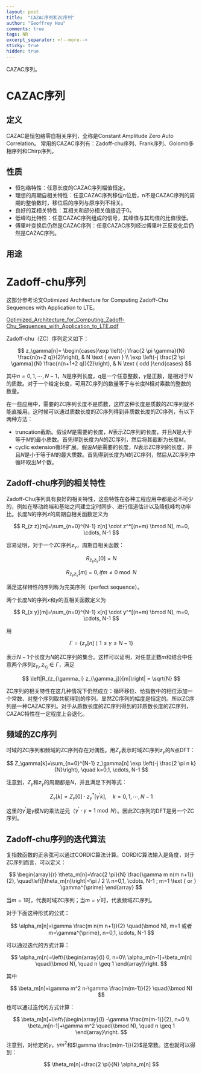 ```yaml
---
layout: post
title:  "CAZAC序列和ZC序列"
author: "Geoffrey Hou"
comments: true
tags: NR
excerpt_separator: <!--more-->
sticky: true
hidden: true
---
```


<head>
    <script src="https://cdn.mathjax.org/mathjax/latest/MathJax.js?config=TeX-AMS-MML_HTMLorMML" type="text/javascript"></script>
    <script type="text/x-mathjax-config">
        MathJax.Hub.Config({
            tex2jax: {
            skipTags: ['script', 'noscript', 'style', 'textarea', 'pre'],
            inlineMath: [['$','$']]
            }
        });
    </script>
</head>

CAZAC序列。<!--more-->

# CAZAC序列
## 定义
CAZAC是恒包络零自相关序列，全称是Constant Amplitude Zero Auto Correlation。
常用的CAZAC序列有：Zadoff-chu序列、Frank序列、Golomb多相序列和Chirp序列。

## 性质
- 恒包络特性：任意长度的CAZAC序列幅值恒定。
- 理想的周期自相关特性：任意CAZAC序列移位n位后，n不是CAZAC序列的周期的整倍数时，移位后的序列与原序列不相关。
- 良好的互相关特性：互相关和部分相关值接近于0。
- 低峰均比特性：任意CAZAC序列组成的信号，其峰值与其均值的比值很低。
- 傅里叶变换后仍然是CAZAC序列：任意CAZAC序列经过傅里叶正反变化后仍然是CAZAC序列。

## 用途

# Zadoff-chu序列
这部分参考论文Optimized Architecture for Computing Zadoff-Chu Sequences with Application to LTE。

[Optimized_Architecture_for_Computing_Zadoff-Chu_Sequences_with_Application_to_LTE.pdf](https://github.com/geoffreyhou/geoffreyhou.github.io/files/11185044/Optimized_Architecture_for_Computing_Zadoff-Chu_Sequences_with_Application_to_LTE.pdf)


Zadoff-chu（ZC）序列定义如下：

$$
z_\gamma[n]= \begin{cases}\exp \left(-j \frac{2 \pi \gamma}{N} \frac{n(n+2 q)}{2}\right), & N \text { even } \\ \exp \left(-j \frac{2 \pi \gamma}{N} \frac{n(n+1+2 q)}{2}\right), & N \text { odd }\end{cases}
$$

其中$n=0,1, \cdots, N-1$，$N$是序列长度，$q$是一个任意整数，$\gamma$是正数，是相对于$N$的质数。对于一个给定长度，可用ZC序列的数量等于与长度N相对素数的整数的数量。

在一些应用中，需要的ZC序列长度不是质数，这样这种长度是质数的ZC序列就不能直接用。这时候可以通过质数长度的ZC序列得到非质数长度的ZC序列，有以下两种方法：
- truncation截断。假设$M$是需要的长度，$N$表示ZC序列的长度，并且$N$是大于等于$M$的最小质数。首先得到长度为$N$的ZC序列，然后将其截断为长度$M$。
- cyclic extension循环扩展。假设$M$是需要的长度，$N$表示ZC序列的长度，并且$N$是小于等于$M$的最大质数。首先得到长度为$N$的ZC序列，然后从ZC序列中循环取出$M$个数。

## Zadoff-chu序列的相关特性
Zadoff-Chu序列具有良好的相关特性，这些特性在各种工程应用中都是必不可少的，例如在移动终端和基站之间建立定时同步、进行信道估计以及降低峰均功率比。长度$N$的序列$z$的周期自相关函数定义为

$$
R_{z z}[m]=\sum_{n=0}^{N-1} z[n] \cdot z^*[(n+m) \bmod N], m=0, \cdots, N-1
$$

容易证明，对于一个ZC序列$z_\gamma$，周期自相关函数：

$$
R_{z_\gamma z_\gamma}[0]=N
$$

$$
R_{z_\gamma z_\gamma}[m]=0, if m \neq 0 \bmod N
$$

满足这样特性的序列称为完美序列（perfect sequence）。

两个长度$N$的序列$x$和$y$的互相关函数定义为

$$
R_{x y}[m]=\sum_{n=0}^{N-1} x[n] \cdot y^*[(n+m) \bmod N], m=0, \cdots, N-1
$$

用

$$
\Gamma=\left\{z_\gamma[n] \mid 1 \leq \gamma \leq N-1\right\}
$$

表示$N-1$个长度为$N$的ZC序列的集合。这样可以证明，对任意正数$m$和结合中任意两个序列$z_{\gamma_i}, z_{\gamma_j} \in \Gamma$，满足

$$
\left|R_{z_{\gamma_i} z_{\gamma_j}}[m]\right| = \sqrt{N}
$$

ZC序列的相关特性在这几种情况下仍然成立：循环移位、给指数中的相位添加一个常数、对整个序列取共轭得到的序列。显然ZC序列的幅度是恒定的。所以ZC序列是一种CAZAC序列。对于从质数长度的ZC序列得到的非质数长度的ZC序列，CAZAC特性在一定程度上会退化。

## 频域的ZC序列
时域的ZC序列和频域的ZC序列存在对偶性。用$Z_\gamma$表示时域ZC序列$z_\gamma$的$N$点DFT：

$$
Z_\gamma[k]=\sum_{n=0}^{N-1} z_\gamma[n] \exp \left(-j \frac{2 \pi n k}{N}\right), \quad k=0,1, \cdots, N-1
$$

注意到，$Z_\gamma$和$z_\gamma$的周期都是$N$，并且满足下列等式：

$$
Z_\gamma[k]=Z_\gamma[0] \cdot z_\gamma^*\left[\gamma^{\prime} k\right], \quad k=0,1, \cdots, N-1
$$

这里的$\gamma^{\prime}$是$\gamma$模$N$的乘法逆元（$\gamma^{\prime} \cdot \gamma=1 \bmod N$）。因此ZC序列的DFT是另一个ZC序列。

## Zadoff-chu序列的迭代算法
复指数函数的正余弦可以通过CORDIC算法计算。CORDIC算法输入是角度，对于ZC序列而言，可以定义：

$$
\begin{array}{r}
\theta_m[n]=\frac{2 \pi}{N} \frac{\gamma m n(m n+1)}{2}, \quad\left|\theta_m[n]\right|<\pi / 2 \\
n=0,1, \cdots, N-1 ; m=1 \text { or } \gamma^{\prime}
\end{array}
$$

当$m=1$时，代表时域ZC序列；当$m=\gamma^{\prime}$时，代表频域ZC序列。

对于下面这种形式的公式：

$$
\alpha_m[n]=\gamma \frac{m n(m n+1)}{2} \quad(\bmod N), m=1 或者 m=\gamma^{\prime}, n=0,1, \cdots, N-1
$$

可以通过迭代的方式计算：

$$
\alpha_m[n]=\left\{\begin{array}{l}
0, n=0\\
\alpha_m[n-1]+\beta_m[n] \quad(\bmod N), \quad n \geq 1
\end{array}\right.
$$

其中

$$
\beta_m[n]=\gamma m^2 n-\gamma \frac{m(m-1)}{2} \quad(\bmod N)
$$

也可以通过迭代的方式计算：

$$
\beta_m[n]=\left\{\begin{array}{l}
-\gamma \frac{m(m-1)}{2}, n=0 \\
\beta_m[n-1]+\gamma m^2 \quad(\bmod N), \quad n \geq 1
\end{array}\right.
$$

注意到，对给定的$\gamma$，$\gamma m^2$和$\gamma \frac{m(m-1)}{2}$是常数。这也就可以得到：

$$
\theta_m[n]=\frac{2 \pi}{N} \alpha_m[n]
$$
